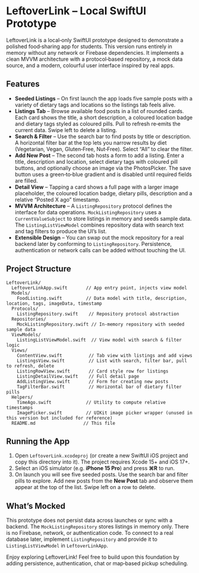 # LeftoverLink – Local SwiftUI Prototype

LeftoverLink is a local‑only SwiftUI prototype designed to demonstrate a polished food‑sharing app for students. This version runs entirely in memory without any network or Firebase dependencies. It implements a clean MVVM architecture with a protocol‑based repository, a mock data source, and a modern, colourful user interface inspired by real apps.

## Features

* **Seeded Listings** – On first launch the app loads five sample posts with a variety of dietary tags and locations so the listings tab feels alive.
* **Listings Tab** – Browse available food posts in a list of rounded cards. Each card shows the title, a short description, a coloured location badge and dietary tags styled as coloured pills. Pull to refresh re‑emits the current data. Swipe left to delete a listing.
* **Search & Filter** – Use the search bar to find posts by title or description. A horizontal filter bar at the top lets you narrow results by diet (Vegetarian, Vegan, Gluten‑Free, Nut‑Free). Select “All” to clear the filter.
* **Add New Post** – The second tab hosts a form to add a listing. Enter a title, description and location, select dietary tags with coloured pill buttons, and optionally choose an image via the PhotosPicker. The save button uses a green‑to‑blue gradient and is disabled until required fields are filled.
* **Detail View** – Tapping a card shows a full page with a larger image placeholder, the coloured location badge, dietary pills, description and a relative “Posted X ago” timestamp.
* **MVVM Architecture** – A `ListingRepository` protocol defines the interface for data operations. `MockListingRepository` uses a `CurrentValueSubject` to store listings in memory and seeds sample data. The `ListingListViewModel` combines repository data with search text and tag filters to produce the UI’s list.
* **Extensible Design** – You can swap out the mock repository for a real backend later by conforming to `ListingRepository`. Persistence, authentication or network calls can be added without touching the UI.

## Project Structure

```
LeftoverLink/
  LeftoverLinkApp.swift       // App entry point, injects view model
  Models/
    FoodListing.swift         // Data model with title, description, location, tags, imageData, timestamp
  Protocols/
    ListingRepository.swift    // Repository protocol abstraction
  Repositories/
    MockListingRepository.swift // In‑memory repository with seeded sample data
  ViewModels/
    ListingListViewModel.swift  // View model with search & filter logic
  Views/
    ContentView.swift          // Tab view with listings and add views
    ListingsView.swift         // List with search, filter bar, pull to refresh, delete
    ListingRowView.swift       // Card style row for listings
    ListingDetailView.swift    // Full detail page
    AddListingView.swift       // Form for creating new posts
    TagFilterBar.swift         // Horizontal bar of dietary filter pills
  Helpers/
    TimeAgo.swift             // Utility to compute relative timestamps
    ImagePicker.swift         // UIKit image picker wrapper (unused in this version but included for reference)
  README.md                  // This file
```

## Running the App

1. Open `LeftoverLink.xcodeproj` (or create a new SwiftUI iOS project and copy this directory into it). The project requires Xcode 15+ and iOS 17+.
2. Select an iOS simulator (e.g. **iPhone 15 Pro**) and press **⌘R** to run.
3. On launch you will see five seeded posts. Use the search bar and filter pills to explore. Add new posts from the **New Post** tab and observe them appear at the top of the list. Swipe left on a row to delete.

## What’s Mocked

This prototype does not persist data across launches or sync with a backend. The `MockListingRepository` stores listings in memory only. There is no Firebase, network, or authentication code. To connect to a real database later, implement `ListingRepository` and provide it to `ListingListViewModel` in `LeftoverLinkApp`.

Enjoy exploring LeftoverLink! Feel free to build upon this foundation by adding persistence, authentication, chat or map‑based pickup scheduling.